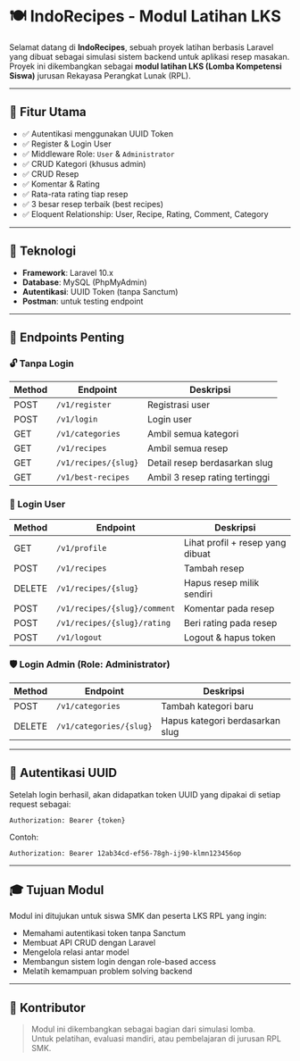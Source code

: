 # 🍽️ IndoRecipes - Modul Latihan LKS

Selamat datang di **IndoRecipes**, sebuah proyek latihan berbasis Laravel yang dibuat sebagai simulasi sistem backend untuk aplikasi resep masakan.  
Proyek ini dikembangkan sebagai **modul latihan LKS (Lomba Kompetensi Siswa)** jurusan Rekayasa Perangkat Lunak (RPL).

---

## 🧩 Fitur Utama

- ✅ Autentikasi menggunakan UUID Token
- ✅ Register & Login User
- ✅ Middleware Role: `User` & `Administrator`
- ✅ CRUD Kategori (khusus admin)
- ✅ CRUD Resep
- ✅ Komentar & Rating
- ✅ Rata-rata rating tiap resep
- ✅ 3 besar resep terbaik (best recipes)
- ✅ Eloquent Relationship: User, Recipe, Rating, Comment, Category

---

## 🚀 Teknologi

- **Framework**: Laravel 10.x
- **Database**: MySQL (PhpMyAdmin)
- **Autentikasi**: UUID Token (tanpa Sanctum)
- **Postman**: untuk testing endpoint

---

## 🎯 Endpoints Penting

### 🔓 Tanpa Login

| Method | Endpoint                    | Deskripsi                      |
|--------|-----------------------------|--------------------------------|
| POST   | `/v1/register`              | Registrasi user                |
| POST   | `/v1/login`                 | Login user                     |
| GET    | `/v1/categories`            | Ambil semua kategori           |
| GET    | `/v1/recipes`               | Ambil semua resep              |
| GET    | `/v1/recipes/{slug}`        | Detail resep berdasarkan slug  |
| GET    | `/v1/best-recipes`          | Ambil 3 resep rating tertinggi |

### 🔐 Login User

| Method | Endpoint                           | Deskripsi                         |
|--------|------------------------------------|-----------------------------------|
| GET    | `/v1/profile`                      | Lihat profil + resep yang dibuat  |
| POST   | `/v1/recipes`                      | Tambah resep                      |
| DELETE | `/v1/recipes/{slug}`              | Hapus resep milik sendiri         |
| POST   | `/v1/recipes/{slug}/comment`       | Komentar pada resep               |
| POST   | `/v1/recipes/{slug}/rating`        | Beri rating pada resep            |
| POST   | `/v1/logout`                       | Logout & hapus token              |

### 🛡️ Login Admin (Role: Administrator)

| Method | Endpoint                     | Deskripsi                      |
|--------|------------------------------|--------------------------------|
| POST   | `/v1/categories`             | Tambah kategori baru           |
| DELETE | `/v1/categories/{slug}`      | Hapus kategori berdasarkan slug|

---

## 🔐 Autentikasi UUID

Setelah login berhasil, akan didapatkan token UUID yang dipakai di setiap request sebagai:

```http
Authorization: Bearer {token}
```

Contoh:
```
Authorization: Bearer 12ab34cd-ef56-78gh-ij90-klmn123456op
```

---

## 🎓 Tujuan Modul

Modul ini ditujukan untuk siswa SMK dan peserta LKS RPL yang ingin:

- Memahami autentikasi token tanpa Sanctum
- Membuat API CRUD dengan Laravel
- Mengelola relasi antar model
- Membangun sistem login dengan role-based access
- Melatih kemampuan problem solving backend

---

## 🧠 Kontributor

> Modul ini dikembangkan sebagai bagian dari simulasi lomba.  
> Untuk pelatihan, evaluasi mandiri, atau pembelajaran di jurusan RPL SMK.

